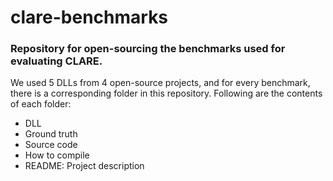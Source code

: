 # clare-benchmarks
### Repository for open-sourcing the benchmarks used for evaluating CLARE. 
We used 5 DLLs from 4 open-source projects, and for every benchmark, there is a corresponding folder in this repository. Following are the contents of each folder:
 - DLL
 - Ground truth
 - Source code
 - How to compile
 - README: Project description

